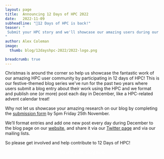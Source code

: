 ```yaml
---
layout: page
title:  Announcing 12 Days of HPC 2022
date:   2022-11-09
subheadline: "🎄12 Days of HPC is back!"
teaser: "
 Submit your HPC story and we'll showcase our amazing users during our festive blog series in December
"
author: Alex Coleman
image:
  thumb: blog/12dayshpc-2022/2022-logo.png

breadcrumb: true
---
```



Christmas is around the corner so help us showcase the fantastic work of our amazing HPC user community by participating in 12 days of HPC! This is our festive-themed blog series we've run for the past two years where users submit a blog entry about their work using the HPC and we format and publish one (or more) post each day in December, like a HPC-related advent calendar treat!

Why not let us showcase your amazing research on our blog by completing the [submission form](https://forms.office.com/Pages/ResponsePage.aspx?id=qO3qvR3IzkWGPlIypTW3y7U8gIAi6LpMg7rjkJ9mZ3tUNU5TNEFXTVBGVDJKNk1QTFZLQ0VPVTBaNi4u) by 5pm Friday 25th November.

We’ll format entries and add one new post every day during December to the blog page on our [website](https://arc.leeds.ac.uk/blog/), and share it via our [Twitter page](https://twitter.com/RC_at_Leeds) and via our mailing lists.

So please get involved and help contribute to 12 Days of HPC!

<div style="text-align:center;">

<a style="color:#FFF;text-decoration:inherit;" href="https://forms.office.com/Pages/ResponsePage.aspx?id=qO3qvR3IzkWGPlIypTW3y7U8gIAi6LpMg7rjkJ9mZ3tUNU5TNEFXTVBGVDJKNk1QTFZLQ0VPVTBaNi4u" class="button round">Submit your story now</a>

</div>